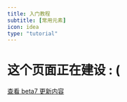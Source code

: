 ```yaml
---
title: 入门教程
subtitle: [常用元素]
icon: idea
type: "tutorial"
---
```

# 这个页面正在建设 : (

<a class="ui primary button" href="/2018/05/25/easy2d-release-2-0-0-beta7/">查看 beta7 更新内容</a>

<!--
## 什么是节点

场景中所有的元素都被称为`Node(节点)`，比如场景中的一个按钮，或者一张图片，它们都是节点的一种。

Easy2D 提供了许多游戏中常用的节点，比如`Text(文本)`、`Sprite(精灵)`、`Button(按钮)`等等。

## 常用节点介绍

- [Node 节点类](/tutorial/node/node.html)
- [Text 文本类](/tutorial/node/text.html)
- [Sprite 精灵类](/tutorial/node/sprite.html)
- [Button 按钮类](/tutorial/node/button.html)
- [ButtonToggle 开关按钮类](/tutorial/node/buttontoggle.html)
- [Menu 菜单类](/tutorial/node/menu.html)
-->